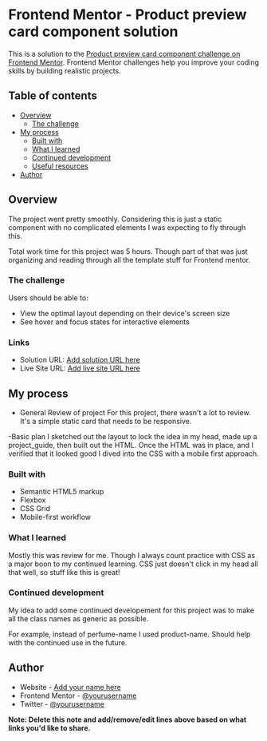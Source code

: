 # Frontend Mentor - Product preview card component solution

This is a solution to the [Product preview card component challenge on Frontend Mentor](https://www.frontendmentor.io/challenges/product-preview-card-component-GO7UmttRfa). Frontend Mentor challenges help you improve your coding skills by building realistic projects. 

## Table of contents

- [Overview](#overview)
  - [The challenge](#the-challenge)
- [My process](#my-process)
  - [Built with](#built-with)
  - [What I learned](#what-i-learned)
  - [Continued development](#continued-development)
  - [Useful resources](#useful-resources)
- [Author](#author)


## Overview

The project went pretty smoothly. Considering this is just a static component with no complicated elements I was expecting to fly through this. 

Total work time for this project was 5 hours. Though part of that was just organizing and reading through all the template stuff for Frontend mentor.

### The challenge

Users should be able to:

- View the optimal layout depending on their device's screen size
- See hover and focus states for interactive elements

### Links

- Solution URL: [Add solution URL here](https://your-solution-url.com)
- Live Site URL: [Add live site URL here](https://your-live-site-url.com)

## My process
  - General Review of project
    For this project, there wasn't a lot to review. It's a simple static card that needs to be responsive. 

  -Basic plan
    I sketched out the layout to lock the idea in my head, made up a project_guide, then built out the HTML. 
    Once the HTML was in place, and I verified that it looked good I dived into the CSS with a mobile first approach.

### Built with

- Semantic HTML5 markup
- Flexbox
- CSS Grid
- Mobile-first workflow

### What I learned

Mostly this was review for me. Though I always count practice with CSS as a major boon to my continued learning. CSS just doesn't click in my head all that well, so stuff like this is great!

### Continued development

My idea to add some continued developement for this project was to make all the class names as generic as possible. 

For example, instead of perfume-name I used product-name. Should help with the continued use in the future.

## Author

- Website - [Add your name here](https://www.your-site.com)
- Frontend Mentor - [@yourusername](https://www.frontendmentor.io/profile/yourusername)
- Twitter - [@yourusername](https://www.twitter.com/yourusername)

**Note: Delete this note and add/remove/edit lines above based on what links you'd like to share.**

